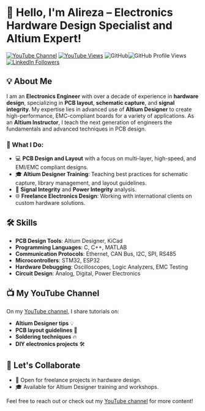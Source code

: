# 👋 Hello, I'm Alireza – Electronics Hardware Design Specialist and Altium Expert! 

[![YouTube Channel](https://img.shields.io/youtube/channel/subscribers/UC-jJgBC9ehgVrvqAeVyyFCA?style=social)](https://www.youtube.com/channel/UC-jJgBC9ehgVrvqAeVyyFCA)
[![YouTube Views](https://img.shields.io/youtube/channel/views/UC-jJgBC9ehgVrvqAeVyyFCA?style=social)](https://www.youtube.com/channel/UC-jJgBC9ehgVrvqAeVyyFCA)
![GitHub](https://img.shields.io/badge/-GitHub-black?logo=github&style=social)![GitHub Profile Views](https://komarev.com/ghpvc/?username=your-github-username&color=blue&style=flat&label=Profile+Views) 
[![LinkedIn Followers](https://img.shields.io/badge/LinkedIn%20Followers-4097-blue)](https://www.linkedin.com/in/alirezaagha30/)




## 💡 About Me
I am an **Electronics Engineer** with over a decade of experience in **hardware design**, specializing in **PCB layout**, **schematic capture**, and **signal integrity**. My expertise lies in advanced use of **Altium Designer** to create high-performance, EMC-compliant boards for a variety of applications. As an **Altium Instructor**, I teach the next generation of engineers the fundamentals and advanced techniques in PCB design.

### 🚀 What I Do:
- 💻 **PCB Design and Layout** with a focus on multi-layer, high-speed, and EMI/EMC compliant designs.
- 🎓 **Altium Designer Training**: Teaching best practices for schematic capture, library management, and layout guidelines.
- 📡 **Signal Integrity** and **Power Integrity** analysis.
- 🌐 **Freelance Electronics Design**: Working with international clients on custom hardware solutions.

## 🛠️ Skills
- **PCB Design Tools**: Altium Designer, KiCad
- **Programming Languages**: C, C++, MATLAB
- **Communication Protocols**: Ethernet, CAN Bus, I2C, SPI, RS485
- **Microcontrollers**: STM32, ESP32
- **Hardware Debugging**: Oscilloscopes, Logic Analyzers, EMC Testing
- **Circuit Design**: Analog, Digital, Power Electronics

## 📺 My YouTube Channel
On my [YouTube channel](https://www.youtube.com/channel/UC-jJgBC9ehgVrvqAeVyyFCA), I share tutorials on:
- **Altium Designer tips** 💡
- **PCB layout guidelines** 📏
- **Soldering techniques** 🔥
- **DIY electronics projects** 🛠️
  

## 🤝 Let's Collaborate
- 💼 Open for freelance projects in hardware design.
- 🎓 Available for Altium Designer training and workshops.

Feel free to reach out or check out my [YouTube channel](https://www.youtube.com/channel/UC-jJgBC9ehgVrvqAeVyyFCA) for more content!
